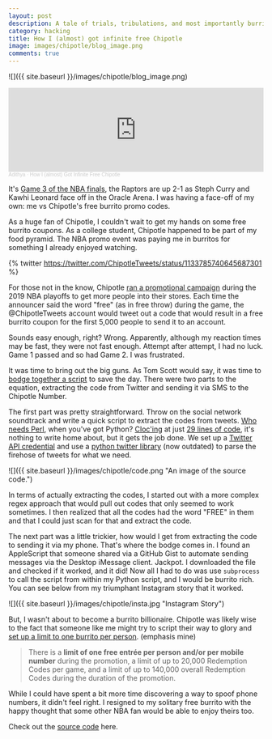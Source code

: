 ```yaml
---
layout: post
description: A tale of trials, tribulations, and most importantly burritos.
category: hacking
title: How I (almost) got infinite free Chipotle
image: images/chipotle/blog_image.png
comments: true
---
```


![]({{ site.baseurl }}/images/chipotle/blog_image.png)

<!-- markdownlint-capture -->
<!-- markdownlint-disable -->
<iframe width="100%" height="166" scrolling="no" frameborder="no" allow="autoplay" src="https://w.soundcloud.com/player/?url=https%3A//api.soundcloud.com/tracks/1103970979&color=%23ff5500&auto_play=false&hide_related=false&show_comments=true&show_user=true&show_reposts=false&show_teaser=true"></iframe><div style="font-size: 10px; color: #cccccc;line-break: anywhere;word-break: normal;overflow: hidden;white-space: nowrap;text-overflow: ellipsis; font-family: Interstate,Lucida Grande,Lucida Sans Unicode,Lucida Sans,Garuda,Verdana,Tahoma,sans-serif;font-weight: 100;"><a href="https://soundcloud.com/adithyabsk" title="Adithya" target="_blank" style="color: #cccccc; text-decoration: none;">Adithya</a> · <a href="https://soundcloud.com/adithyabsk/how-i-almost-got-infinite-free-chipotle" title="How I (almost) Got Infinite Free Chipotle" target="_blank" style="color: #cccccc; text-decoration: none;">How I (almost) Got Infinite Free Chipotle</a></div>
<!-- markdownlint-restore -->

It's
[Game 3 of the NBA finals](https://www.basketball-reference.com/boxscores/201906050GSW.html),
the Raptors are up 2-1 as Steph Curry and Kawhi Leonard face off in the Oracle
Arena. I was having a face-off of my own: me vs Chipotle's free burrito promo
codes.

As a huge fan of Chipotle, I couldn't wait to get my hands on some free burrito
coupons. As a college student, Chipotle happened to be part of my food pyramid.
The NBA promo event was paying me in burritos for something I already enjoyed
watching.

<!-- markdownlint-disable -->
{% twitter https://twitter.com/ChipotleTweets/status/1133785740645687301 %}
<!-- markdownlint-enable -->

For those not in the know, Chipotle [ran a promotional campaign](https://twitter.com/ChipotleTweets/status/1133785740645687301)
during the 2019 NBA playoffs to get more people into their stores. Each time the
announcer said the word "free" (as in free throw) during the game, the
@ChipotleTweets account would tweet out a code that would result in a free
burrito coupon for the first 5,000 people to send it to an account.

Sounds easy enough, right? Wrong. Apparently, although my reaction times may be
fast, they were not fast enough. Attempt after attempt, I had no luck. Game 1
passed and so had Game 2. I was frustrated.

It was time to bring out the big guns. As Tom Scott would say, it was time to
[bodge together a script](https://www.youtube.com/watch?v=lIFE7h3m40U) to save
the day. There were two parts to the equation, extracting the code from Twitter
and sending it via SMS to the Chipotle Number.

The first part was pretty straightforward. Throw on the social network
soundtrack and write a quick script to extract the codes from tweets.
[Who needs Perl](https://www.youtube.com/watch?v=BPazh2kDdvA&t=215s), when
you've got Python? [Cloc'ing](https://github.com/AlDanial/cloc) at just
[29 lines of code](https://github.com/adithyabsk/chipotle_freeting/blob/main/tweets.py),
it's nothing to write home about, but it gets the job done. We set up a
[Twitter API credential](https://developer.twitter.com/en/docs/authentication/oauth-1-0a/obtaining-user-access-tokens)
and use a [python twitter library](https://github.com/python-twitter-tools/twitter)
(now outdated) to parse the firehose of tweets for what we need.

![]({{ site.baseurl }}/images/chipotle/code.png "An image of the source code.")

In terms of actually extracting the codes, I started out with a more complex
regex approach that would pull out codes that only seemed to work sometimes. I
then realized that all the codes had the word "FREE" in them and that I could
just scan for that and extract the code.

The next part was a little trickier, how would I get from extracting the code to
sending it via my phone. That's where the bodge comes in. I found an AppleScript
that someone shared via a GitHub Gist to automate sending messages via the
Desktop iMessage client. Jackpot. I downloaded the file and checked if it
worked, and it did! Now all I had to do was use `subprocess` to call the script
from within my Python script, and I would be burrito rich. You can see below
from my triumphant Instagram story that it worked.

![]({{ site.baseurl }}/images/chipotle/insta.jpg "Instagram Story")

But, I wasn't about to become a burrito billionaire. Chipotle was likely wise to
the fact that someone like me might try to script their way to glory and
[set up a limit to one burrito per person](http://web.archive.org/web/20190606162618/https://www.chipotle.com/freedelivery.html#freeting).
(emphasis mine)

> There is a **limit of one free entrée per person and/or per mobile number**
> during the promotion, a limit of up to 20,000 Redemption Codes per game, and
> a limit of up to 140,000 overall Redemption Codes during the duration of the
> promotion.

While I could have spent a bit more time discovering a way to spoof phone
numbers, it didn't feel right. I resigned to my solitary free burrito with the
happy thought that some other NBA fan would be able to enjoy theirs too.

Check out the
[source code](https://github.com/adithyabsk/chipotle_freeting/blob/main/tweets.py)
here.

